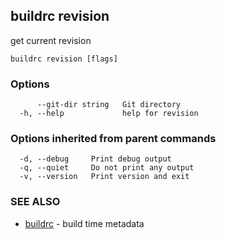 ## buildrc revision

get current revision

```
buildrc revision [flags]
```

### Options

```
      --git-dir string   Git directory
  -h, --help             help for revision
```

### Options inherited from parent commands

```
  -d, --debug     Print debug output
  -q, --quiet     Do not print any output
  -v, --version   Print version and exit
```

### SEE ALSO

* [buildrc](buildrc.md)	 - build time metadata

